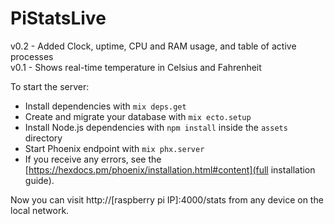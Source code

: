 # PiStatsLive
   
v0.2 - Added Clock, uptime, CPU and RAM usage, and table of active processes   
v0.1 - Shows real-time temperature in Celsius and Fahrenheit   
   
To start the server:

  * Install dependencies with `mix deps.get`
  * Create and migrate your database with `mix ecto.setup`
  * Install Node.js dependencies with `npm install` inside the `assets` directory
  * Start Phoenix endpoint with `mix phx.server`
  * If you receive any errors, see the [https://hexdocs.pm/phoenix/installation.html#content](full installation guide).

Now you can visit http://[raspberry pi IP]:4000/stats from any device on the local network.

